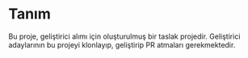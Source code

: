 # Tanım
Bu proje, geliştirici alımı için oluşturulmuş bir taslak projedir. Geliştirici adaylarının bu projeyi klonlayıp, geliştirip PR atmaları gerekmektedir.
